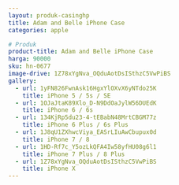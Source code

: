 ```yaml
---
layout: produk-casinghp
title: Adam and Belle iPhone Case
categories: apple

# Produk
product-title: Adam and Belle iPhone Case
harga: 90000
sku: hn-0677
image-drive: 1Z78xYgNva_OQduAotDsISthzC5VwPiBS
gallery:
  - url: 1yFN826FwnAsk16HgxYlOXvX6yNTdo25K
    title: iPhone 5 / 5s / SE
  - url: 1OJaJtaK89Xlo_D-N9DdOaJylW56DUEdK
    title: iPhone 6 / 6s
  - url: 134KjRp5du23-4-tEBabN48MrtCBGM77z
    title: iPhone 6 Plus / 6s Plus
  - url: 1J8qU1ZXhwcViya_EASrLIuAwCbupux0d
    title: iPhone 7 / 8
  - url: 1HD-Rf7c_Y5ozLkQFA4Iw58yfHU08g6l1
    title: iPhone 7 Plus / 8 Plus
  - url: 1Z78xYgNva_OQduAotDsISthzC5VwPiBS
    title: iPhone X
---
```

